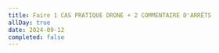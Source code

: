 ```yaml
---
title: Faire 1 CAS PRATIQUE DRONE + 2 COMMENTAIRE D'ARRÊTS 
allDay: true
date: 2024-09-12
completed: false
---
```

